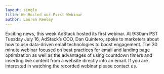 ```yaml
---
layout: single
title: We Hosted our First Webinar
author: Lauren Keeley
---
```


Exciting news, this week AdStack hosted its first webinar. At 9:30am PST Tuesday July 16, AdStack’s COO, Dan Quintero, spoke to marketers about how to use data-driven email technologies to boost engagement. The 30 minute webinar focused on best practices for email and landing page optimization as well as the advantages of using countdown timers and inserting live content from a website directly into an email. If you are interested in watching the recorded webinar please contact us. 
